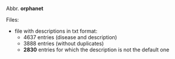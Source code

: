 Abbr. **orphanet**

Files:
  * file with descriptions in txt format:
    * 4637 entries (disease and description)
    * 3888 entries (without duplicates)
    * **2830** entries for which the description is not the default one